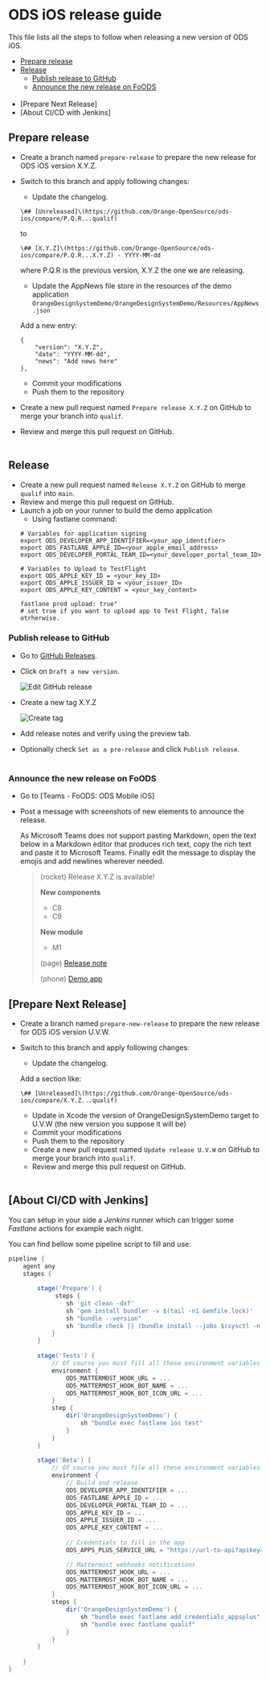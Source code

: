 # ODS iOS release guide

This file lists all the steps to follow when releasing a new version of ODS iOS.

- [Prepare release](#prepare-release)
- [Release](#release)
  * [Publish release to GitHub](#publish-release-to-github)
  * [Announce the new release on FoODS](#announce-the-new-release-on-foods)<br /><br />
- [Prepare Next Release]
- [About CI/CD with Jenkins]

## Prepare release

- Create a branch named `prepare-release` to prepare the new release for ODS iOS version X.Y.Z.
- Switch to this branch and apply following changes:
    
    - Update the changelog.

    ```
    \## [Unreleased]\(https://github.com/Orange-OpenSource/ods-ios/compare/P.Q.R...qualif)
    ```
     to

     ```
     \## [X.Y.Z]\(https://github.com/Orange-OpenSource/ods-ios/compare/P.Q.R...X.Y.Z) - YYYY-MM-dd
    ```
    where P.Q.R is the previous version, X.Y.Z the one we are releasing.

    - Update the AppNews file store in the resources of the demo application
    `OrangeDesignSystemDemo/OrangeDesignSystemDemo/Resources/AppNews.json`
    
    Add a new entry:
    ```
    {
        "version": "X.Y.Z",
        "date": "YYYY-MM-dd",
        "news": "Add news here"
    },
    
    ```
    
    - Commit your modifications
    - Push them to the repository
    
- Create a new pull request named `Prepare release X.Y.Z` on GitHub to merge your branch into `qualif`.
- Review and merge this pull request on GitHub.<br /><br />

## Release

- Create a new pull request named `Release X.Y.Z` on GitHub to merge `qualif` into `main`.
- Review and merge this pull request on GitHub.
- Launch a job on your runner to build the demo application
    - Using fastlane command:
    ```
    # Variables for application signing
    export ODS_DEVELOPER_APP_IDENTIFIER=<your_app_identifier>
    export ODS_FASTLANE_APPLE_ID=<your_apple_email_address>
    export ODS_DEVELOPER_PORTAL_TEAM_ID=<your_developer_portal_team_ID>
    
    # Variables to Upload to TestFlight
    export ODS_APPLE_KEY_ID = <your_key_ID>
    export ODS_APPLE_ISSUER_ID = <your_issuer_ID>
    export ODS_APPLE_KEY_CONTENT = <your_key_content>
    
    fastlane prod upload: true"
    # set true if you want to upload app to Test Flight, false otrherwise.
    ```

### Publish release to GitHub

- Go to [GitHub Releases](https://github.com/Orange-OpenSource/ods-ios/releases).

- Click on `Draft a new version`.

    ![Edit GitHub release](images/github_release_01.png)

- Create a new tag X.Y.Z

    ![Create tag](images/github_release_02.png)

- Add release notes and verify using the preview tab.

- Optionally check `Set as a pre-release` and click `Publish release`.<br /><br />

### Announce the new release on FoODS

- Go to [Teams - FoODS: ODS Mobile iOS]

- Post a message with screenshots of new elements to announce the release.

    As Microsoft Teams does not support pasting Markdown, open the text below in a Markdown editor that produces rich text, copy the rich text and paste it to Microsoft Teams. Finally edit the message to display the emojis and add newlines wherever needed.


    > (rocket) Release X.Y.Z is available!
    >
    > **New components**
    >- C8
    >- C9
    >
    >**New module**
    >- M1
    >
    >(page) [Release note](https://github.com/Orange-OpenSource/ods-ios/releases/tag/X.Y.Z)
    >
    >(phone) [Demo app]("http://oran.ge/dsapp")
    >

## [Prepare Next Release]

- Create a branch named `prepare-new-release` to prepare the new release for ODS iOS version U.V.W.

- Switch to this branch and apply following changes:
    
    - Update the changelog.
    
    Add a section like:
     ```
    \## [Unreleased]\(https://github.com/Orange-OpenSource/ods-ios/compare/X.Y.Z...qualif)
    ```
    
    - Update in Xcode the version of OrangeDesignSystemDemo target to U.V.W (the new version you suppose it will be)
    - Commit your modifications
    - Push them to the repository
    - Create a new pull request named `Update release U.V.W` on GitHub to merge your branch into `qualif`.
    - Review and merge this pull request on GitHub.<br /><br />

## [About CI/CD with Jenkins]

You can setup in your side a _Jenkins_ runner which can trigger some _Fastlane_ actions for example each night.

You can find bellow some pipeline script to fill and use:

```groovy
pipeline {
    agent any
    stages {
        
        stage('Prepare') {
             steps {
                sh 'git clean -dxf'
                sh 'gem install bundler -v $(tail -n1 Gemfile.lock)'
                sh "bundle --version"
                sh 'bundle check || (bundle install --jobs $(sysctl -n hw.logicalcpu) --path=vendor/bundle  --deployment)'
            }
        }
        
        stage('Tests') {
            // Of course you must fill all these environment variables
            environment {
                ODS_MATTERMOST_HOOK_URL = ...
                ODS_MATTERMOST_HOOK_BOT_NAME = ...
                ODS_MATTERMOST_HOOK_BOT_ICON_URL = ...
            }
            step {
                dir('OrangeDesignSystemDemo') {
                    sh "bundle exec fastlane ios test"
                }
            }
        }
        
        stage('Beta') {
            // Of course you must file all these environment variables
            environment {
                // Build and release
                ODS_DEVELOPER_APP_IDENTIFIER = ...
                ODS_FASTLANE_APPLE_ID = ...
                ODS_DEVELOPER_PORTAL_TEAM_ID = ...
                ODS_APPLE_KEY_ID = ...
                ODS_APPLE_ISSUER_ID = ...
                ODS_APPLE_KEY_CONTENT = ...
                
                // Credentials to fill in the app
                ODS_APPS_PLUS_SERVICE_URL = "https://url-to-api?apikey=APPS_PLUS_API_KEY"

                // Mattermost webhooks notifications
                ODS_MATTERMOST_HOOK_URL = ...
                ODS_MATTERMOST_HOOK_BOT_NAME = ...
                ODS_MATTERMOST_HOOK_BOT_ICON_URL = ...
            }
            steps {
                dir('OrangeDesignSystemDemo') {
                    sh "bundle exec fastlane add_credentials_appsplus"
                    sh "bundle exec fastlane qualif"
                }
            }
        }
        
    }
}
```
